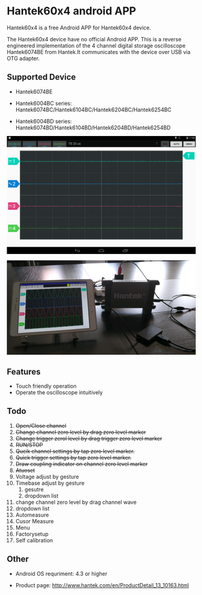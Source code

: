 # Hantek60x4 android APP

Hantek60x4 is a free Android APP for Hantek60x4 device.

The Hantek60x4 device have no official Android APP. This is a reverse engineered implementation of the 4 channel digital storage oscilloscope Hantek6074BE from Hantek.It communicates with the device over USB via OTG adapter.

## Supported Device

- Hantek6074BE

- Hantek6004BC series: Hantek6074BC/Hantek6104BC/Hantek6204BC/Hantek6254BC
- Hantek6004BD series: Hantek6074BD/Hantek6104BD/Hantek6204BD/Hantek6254BD



![hantek6000-screenshot](hantek6000-screenshot.png)

![OTG-connect](otg_connect.png)

## Features

- Touch friendly operation
- Operate the oscilloscope intuitively

## Todo

1. ~~Open/Close channel~~
2. ~~Change channel zero level by drag zero level marker~~
3. ~~Change trigger zerol level by drag trigger zero level marker~~
4. ~~RUN/STOP~~
5. ~~Qucik channel settings by tap zero level marker.~~
6. ~~Quick trigger settings by tap zero level marker.~~
7. ~~Draw coupling indicator on channel zero level marker~~
8. ~~Atuoset~~
9. Voltage adjust by gesture
10. Timebase adjust by gesture
    1. gesutre
    2. dropdown list
11. change channel zero level by drag channel wave
12. dropdown list
11. Automeasure
12. Cusor Measure
13. Menu
14. Factorysetup
15. Self calibration

## Other

- Android OS requriment: 4.3 or higher

- Product page: http://www.hantek.com/en/ProductDetail_13_10163.html